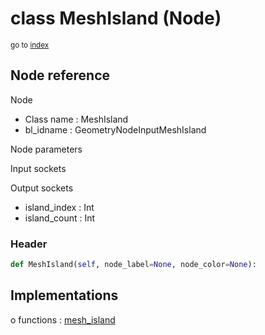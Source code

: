 # class MeshIsland (Node)

<sub>go to [index](/docs/index.md)</sub>

## Node reference

Node
 - Class name : MeshIsland
 - bl_idname : GeometryNodeInputMeshIsland

Node parameters

Input sockets

Output sockets
 - island_index : Int
 - island_count : Int

### Header

``` python
def MeshIsland(self, node_label=None, node_color=None):
```

## Implementations

o functions : [mesh_island](/docs/GeoNodes_classes/GLOBAL.md#mesh_island)


